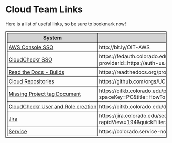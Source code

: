 # Cloud Team Links

<html>
<head>
<style>
table, th, td {
  border: 1px solid black;
  border-collapse: collapse;
  padding: 4px;
}
td:nth-child(1) {  
  white-space: nowrap;
}
tr:hover {
  background-color: #D6EEEE;
}
th {
  background-color:LightGray;
}
</style>
</head>
<body>

<p>Here is a list of useful links, so be sure to bookmark now!</p>

<table>
  <tr>
    <th style="white-space: nowrap">System</th>
    <th>URL</th>
  </tr>
  <tr>
    <td><a href="http://bit.ly/OIT-AWS" target="_blank">AWS Console SSO</a></td>
    <td>http://bit.ly/OIT-AWS</td>
  </tr>
  <tr>
    <td><a href="https://fedauth.colorado.edu/idp/profile/SAML2/Unsolicited/SSO?providerId=https://auth-us.cloudcheckr.com/auth" target="_blank">CloudCheckr SSO</a></td>
    <td>https://fedauth.colorado.edu/idp/profile/SAML2/Unsolicited/SSO?providerId=https://auth-us.cloudcheckr.com/auth</td>
  </tr>
   <tr>
    <td><a href="https://readthedocs.org/projects/curc/builds/" target="_blank">Read the Docs - Builds</a></td>
    <td>https://readthedocs.org/projects/curc/builds/</td>
  </tr>
   <tr>
    <td><a href="https://github.com/orgs/UCBoulder/teams/oit-cb/repositories" target="_blank">Cloud Repositories</a></td>
    <td>https://github.com/orgs/UCBoulder/teams/oit-cb/repositories</td>
  </tr>
 </tr>
   <tr>
    <td><a href="https://oitkb.colorado.edu/pages/viewpage.action?spaceKey=PC&title=HowTo%3A+Fix+Missing+Project+Tags
" target="_blank">Missing Project tag Document</a></td>
    <td>https://oitkb.colorado.edu/pages/viewpage.action?spaceKey=PC&title=HowTo%3A+Fix+Missing+Project+Tags
</td>
  </tr>
 <!--<tr>
    <td><a href="" target="_blank">Missing Project tag Document</a></td>
    <td></td>
  </tr>-->
 <tr>
    <td><a href="https://oitkb.colorado.edu/display/PC/CloudCheckr+User+Access" target="_blank">CloudCheckr User and Role creation</a></td>
    <td>https://oitkb.colorado.edu/display/PC/CloudCheckr+User+Access</td>
  </tr>
<tr>
    <td><a href="https://jira.colorado.edu/secure/RapidBoard.jspa?rapidView=194&quickFilter=823" target="_blank">Jira</a></td>
    <td>https://jira.colorado.edu/secure/RapidBoard.jspa?rapidView=194&quickFilter=823</td>
  </tr>
<tr>
    <td><a href="https://colorado.service-now.com/snportal/?id=ucb_login" target="_blank">Service</a></td>
    <td>https://colorado.service-now.com/snportal/?id=ucb_login</td>
  </tr>

</table>

</body>
</html>
